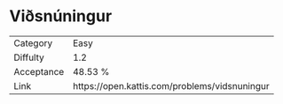 # Viðsnúningur

<table>
    <tr>
        <td>Category</td>
        <td>Easy</td>
    </tr>
    <tr>
        <td>Diffulty</td>
        <td>1.2</td>
    </tr>
    <tr>
        <td>Acceptance</td>
        <td>48.53 %</td>
    </tr>
    <tr>
        <td>Link</td>
        <td>https://open.kattis.com/problems/vidsnuningur</td>
    </tr>
</table>